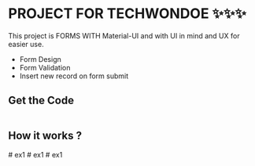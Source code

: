 # PROJECT FOR TECHWONDOE ✨✨✨

This project is FORMS WITH Material-UI and with UI in mind and UX for easier use.

- Form Design
- Form Validation
- Insert new record on form submit


## Get the Code

```

```

 ## How it works ?
#   e x 1  
 #   e x 1  
 #   e x 1  
 